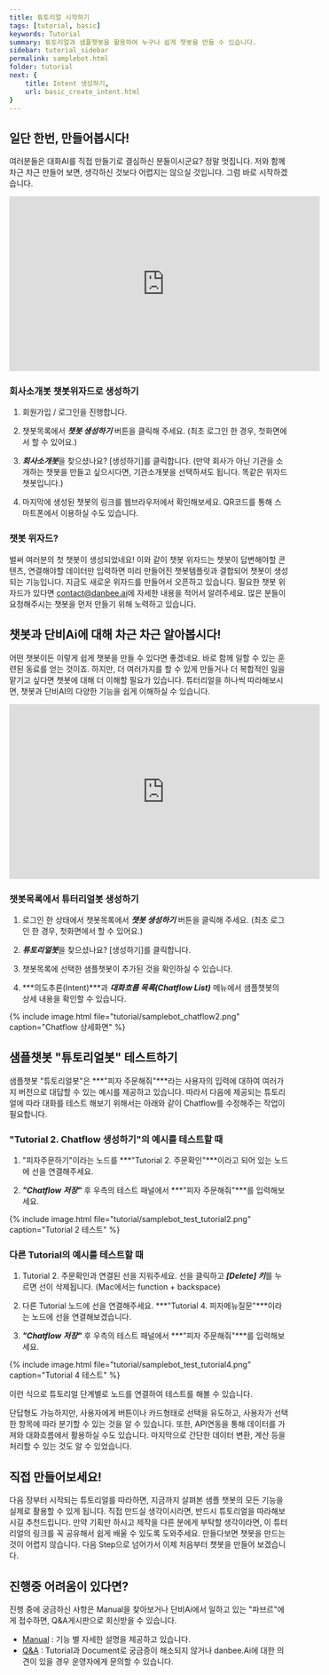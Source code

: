 ```yaml
---
title: 튜토리얼 시작하기 
tags: [tutorial, basic]
keywords: Tutorial
summary: 튜토리얼과 샘플챗봇을 활용하여 누구나 쉽게 챗봇을 만들 수 있습니다.
sidebar: tutorial_sidebar
permalink: samplebot.html
folder: tutorial
next: {
    title: Intent 생성하기,
    url: basic_create_intent.html
}
---
```


## 일단 한번, 만들어봅시다!

여러분들은 대화AI를 직접 만들기로 결심하신 분들이시군요? 정말 멋집니다. 저와 함께 차근 차근 만들어 보면, 생각하신 것보다 어렵지는 않으실 것입니다. 그럼 바로 시작하겠습니다.

<div class="videowrapper">
<iframe width="560" height="315" src="https://www.youtube.com/embed/V5p8JaK5eGE" frameborder="0" allow="accelerometer; autoplay; encrypted-media; gyroscope; picture-in-picture" allowfullscreen></iframe>
</div>

### 회사소개봇 챗봇위자드로 생성하기
1) 회원가입 / 로그인을 진행합니다.

2) 챗봇목록에서 ***챗봇 생성하기*** 버튼을 클릭해 주세요. (최초 로그인 한 경우, 첫화면에서 할 수 있어요.)

3) ***회사소개봇***을 찾으셨나요? [생성하기]를 클릭합니다. (만약 회사가 아닌 기관을 소개하는 챗봇을 만들고 싶으시다면, 기관소개봇을 선택하셔도 됩니다. 똑같은 위자드 챗봇입니다.)

4) 마지막에 생성된 챗봇의 링크를 웹브라우저에서 확인해보세요. QR코드를 통해 스마트폰에서 이용하실 수도 있습니다.

### 챗봇 위자드?
벌써 여러분의 첫 챗봇이 생성되었네요! 이와 같이 챗봇 위자드는 챗봇이 답변해야할 콘텐츠, 연결해야할 데이터만 입력하면 미리 만들어진 챗봇템플릿과 결합되어 챗봇이 생성되는 기능입니다. 지금도 새로운 위자드를 만들어서 오픈하고 있습니다. 필요한 챗봇 위자드가 있다면 [contact@danbee.ai](mailto:contact@danbee.ai)에 자세한 내용을 적어서 알려주세요. 많은 분들이 요청해주시는 챗봇을 먼저 만들기 위해 노력하고 있습니다. 

## 챗봇과 단비Ai에 대해 차근 차근 알아봅시다!
어떤 챗봇이든 이렇게 쉽게 챗봇을 만들 수 있다면 좋겠네요. 바로 함께 일할 수 있는 훈련된 동료를 얻는 것이죠. 하지만, 더 여러가지를 할 수 있게 만들거나 더 복합적인 일을 맡기고 싶다면 챗봇에 대해 더 이해할 필요가 있습니다. 튜터리얼을 하나씩 따라해보시면, 챗봇과 단비AI의 다양한 기능을 쉽게 이해하실 수 있습니다.

<iframe width="560" height="315" src="https://www.youtube.com/embed/RCfC8fqcnU0" frameborder="0" allow="accelerometer; autoplay; encrypted-media; gyroscope; picture-in-picture" allowfullscreen></iframe>

### 챗봇목록에서 튜터리얼봇 생성하기
1) 로그인 한 상태에서 챗봇목록에서 ***챗봇 생성하기*** 버튼을 클릭해 주세요. (최초 로그인 한 경우, 첫화면에서 할 수 있어요.)

2) ***튜토리얼봇***을 찾으셨나요? [생성하기]를 클릭합니다.

3) 챗봇목록에 선택한 샘플챗봇이 추가된 것을 확인하실 수 있습니다. 

4) ***의도추론(Intent)***과 ***대화흐름 목록(Chatflow List)*** 메뉴에서 샘플챗봇의 상세 내용을 확인할 수 있습니다.

{% include image.html file="tutorial/samplebot_chatflow2.png"  caption="Chatflow 상세화면" %}

## 샘플챗봇 "튜토리얼봇" 테스트하기
샘플챗봇 "튜토리얼봇"은 ***"피자 주문해줘"***라는 사용자의 입력에 대하여 여러가지 버전으로 대답할 수 있는 예시를 제공하고 있습니다. 따라서 다음에 제공되는 튜토리얼에 따라 대화를 테스트 해보기 위해서는 아래와 같이 Chatflow를 수정해주는 작업이 필요합니다.

### "Tutorial 2. Chatflow 생성하기"의 예시를 테스트할 때
1) "피자주문하기"이라는 노드를 ***"Tutorial 2. 주문확인"***이라고 되어 있는 노드에 선을 연결해주세요.

2) ***"Chatflow 저장"*** 후 우측의 테스트 패널에서 ***"피자 주문해줘"***를 입력해보세요.

{% include image.html file="tutorial/samplebot_test_tutorial2.png"  caption="Tutorial 2 테스트" %}

### 다른 Tutorial의 예시를 테스트할 때
1) Tutorial 2. 주문확인과 연결된 선을 지워주세요. 선을 클릭하고 ***[Delete] 키***를 누르면 선이 삭제됩니다. (Mac에서는 function + backspace)

2) 다른 Tutorial 노드에 선을 연결해주세요. ***"Tutorial 4. 피자메뉴질문"***이라는 노드에 선을 연결해보겠습니다.

3) ***"Chatflow 저장"*** 후 우측의 테스트 패널에서 ***"피자 주문해줘"***를 입력해보세요.

{% include image.html file="tutorial/samplebot_test_tutorial4.png"  caption="Tutorial 4 테스트" %}

이런 식으로 튜토리얼 단계별로 노드를 연결하여 테스트를 해볼 수 있습니다.

단답형도 가능하지만, 사용자에게 버튼이나 카드형태로 선택을 유도하고, 사용자가 선택한 항목에 따라 분기할 수 있는 것을 알 수 있습니다. 또한, API연동을 통해 데이터를 가져와 대화흐름에서 활용하실 수도 있습니다. 마지막으로 간단한 데이터 변환, 계산 등을 처리할 수 있는 것도 알 수 있었습니다.

## 직접 만들어보세요!
다음 장부터 시작되는 튜토리얼를 따라하면, 지금까지 살펴본 샘플 챗봇의 모든 기능을 실제로 활용할 수 있게 됩니다. 직접 만드실 생각이시라면, 반드시 튜토리얼을 따라해보시길 추천드립니다. 만약 기획만 하시고 제작을 다른 분에게 부탁할 생각이라면, 이 튜터리얼의 링크를 꼭 공유해서 쉽게 배울 수 있도록 도와주세요. 만들다보면 챗봇을 만드는 것이 어렵지 않습니다. 다음 Step으로 넘어가서 이제 처음부터 챗봇을 만들어 보겠습니다.

## 진행중 어려움이 있다면?
진행 중에 궁금하신 사항은 Manual을 찾아보거나 단비Ai에서 일하고 있는 "파브르"에게 접수하면, Q&A게시판으로 회신받을 수 있습니다.

- <span class="link">[Manual](/index.html)</span> : 기능 별 자세한 설명을 제공하고 있습니다.
- <span class="link">[Q&A](http://doc.danbee.ai/feedback.html#qa-%EA%B2%8C%EC%8B%9C%ED%8C%90)</span> : Tutorial과 Document로 궁금증이 해소되지 않거나 danbee.Ai에 대한 의견이 있을 경우 운영자에게 문의할 수 있습니다.
